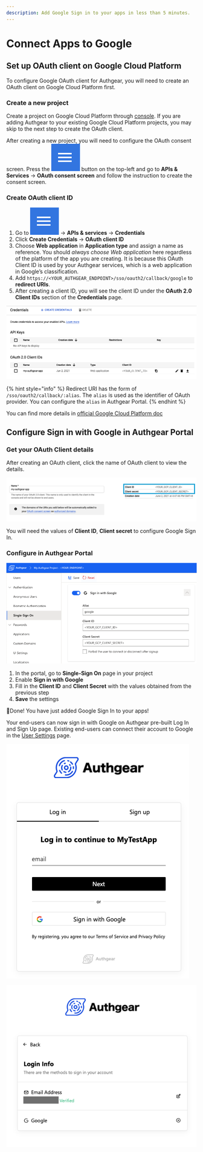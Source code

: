```yaml
---
description: Add Google Sign in to your apps in less than 5 minutes.
---
```


# Connect Apps to Google

## Set up OAuth client on Google Cloud Platform

To configure Google OAuth client for Authgear, you will need to create an OAuth client on Google Cloud Platform first.

### Create a new project

Create a project on Google Cloud Platform through [console](https://console.cloud.google.com/). If you are adding Authgear to your existing Google Cloud Platform projects, you may skip to the next step to create the OAuth client. 

After creating a new project, you will need to configure the OAuth consent screen. Press the ![](../../.gitbook/assets/google-hamburger-menu.png) button on the top-left and go to **APIs & Services** -&gt; **OAuth consent screen** and follow the instruction to create the consent screen.

### Create OAuth client ID

1. Go to ![](../../.gitbook/assets/google-hamburger-menu.png) -&gt; **APIs & services** -&gt; **Credentials**
2. Click **Create Credentials** -&gt; **OAuth client ID**
3. Choose **Web application** in **Application type** and assign a name as reference. You should _always choose Web application_ here regardless of the platform of the app you are creating. It is because this OAuth Client ID is used by your Authgear services, which is a web application in Google’s classification.
4. Add `https://<YOUR_AUTHGEAR_ENDPOINT>/sso/oauth2/callback/google` to **redirect URIs**.
5. After creating a client ID, you will see the client ID under the **OAuth 2.0 Client IDs** section of the **Credentials** page.

![OAuth Client ID in the Credentials page](../../.gitbook/assets/gcp_create_client_id.png)

{% hint style="info" %}
Redirect URI has the form of `/sso/oauth2/callback/:alias`. The `alias` is used as the identifier of OAuth provider. You can configure the `alias` in Authgear Portal.
{% endhint %}

You can find more details in [official Google Cloud Platform doc](https://support.google.com/cloud/answer/6158849)

## Configure Sign in with Google in Authgear Portal

### Get your OAuth Client details

After creating an OAuth client, click the name of OAuth client to view the details.

![Get your OAuth Client ID and Secret in the details page](../../.gitbook/assets/gcp_client_details.png)

You will need the values of **Client ID**, **Client secret** to configure Google Sign In.

### Configure in Authgear Portal

![](../../.gitbook/assets/authgear_sso_google.png)

1. In the portal, go to **Single-Sign On** page in your project
2. Enable **Sign in with Google**
3. Fill in the **Client ID** and **Client Secret** with the values obtained from the previous step
4. **Save** the settings

🎉Done! You have just added Google Sign In to your apps!

Your end-users can now sign in with Google on Authgear pre-built Log In and Sign Up page. Existing end-users can connect their account to Google in the [User Settings](../../integrate/auth-ui.md) page.

![&quot;Sign in with Google&quot; in Log in and Sign up page](../../.gitbook/assets/google_sign_in.png)

![Your end-users can connect to their Google account in User Settings page](../../.gitbook/assets/connect_with_google.png)



